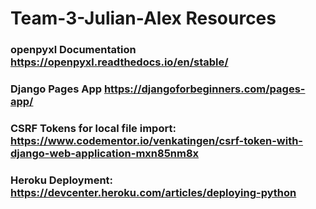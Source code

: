 # Team-3-Julian-Alex Resources

### openpyxl Documentation https://openpyxl.readthedocs.io/en/stable/
### Django Pages App https://djangoforbeginners.com/pages-app/
### CSRF Tokens for local file import: https://www.codementor.io/venkatingen/csrf-token-with-django-web-application-mxn85nm8x
### Heroku Deployment: https://devcenter.heroku.com/articles/deploying-python
